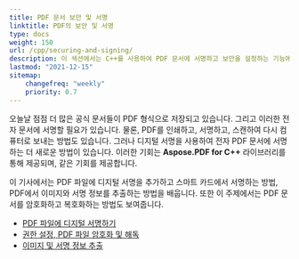 ```yaml
---
title: PDF 문서 보안 및 서명
linktitle: PDF의 보안 및 서명
type: docs
weight: 150
url: /cpp/securing-and-signing/
description: 이 섹션에서는 C++를 사용하여 PDF 문서에 서명하고 보안을 설정하는 기능에 대해 설명합니다.
lastmod: "2021-12-15"
sitemap:
    changefreq: "weekly"
    priority: 0.7
---
```


오늘날 점점 더 많은 공식 문서들이 PDF 형식으로 저장되고 있습니다. 그리고 이러한 전자 문서에 서명할 필요가 있습니다. 물론, PDF를 인쇄하고, 서명하고, 스캔하여 다시 컴퓨터로 보내는 방법도 있습니다. 그러나 디지털 서명을 사용하여 전자 PDF 문서에 서명하는 더 새로운 방법이 있습니다. 이러한 기회는 **Aspose.PDF for C++** 라이브러리를 통해 제공되며, 같은 기회를 제공합니다.

이 기사에서는 PDF 파일에 디지털 서명을 추가하고 스마트 카드에서 서명하는 방법, PDF에서 이미지와 서명 정보를 추출하는 방법을 배웁니다. 또한 이 주제에서는 PDF 문서를 암호화하고 복호화하는 방법도 보여줍니다.

- [PDF 파일에 디지털 서명하기](/pdf/cpp/digitally-sign-pdf-file/)
- [권한 설정, PDF 파일 암호화 및 해독](/pdf/cpp/set-privileges-encrypt-and-decrypt-pdf-file/)
- [이미지 및 서명 정보 추출](/pdf/cpp/extract-image-and-signature-information/)
